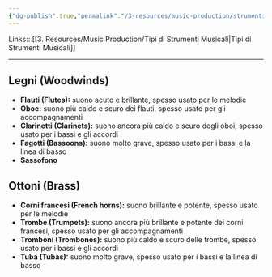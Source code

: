 ```yaml
---
{"dg-publish":true,"permalink":"/3-resources/music-production/strumenti-a-fiato-woodwinds/"}
---
```


Links:: [[3. Resources/Music Production/Tipi di Strumenti Musicali\|Tipi di Strumenti Musicali]]

---

## Legni (Woodwinds)

- **Flauti (Flutes):** suono acuto e brillante, spesso usato per le melodie
- **Oboe:** suono più caldo e scuro dei flauti, spesso usato per gli accompagnamenti
- **Clarinetti (Clarinets):** suono ancora più caldo e scuro degli oboi, spesso usato per i bassi e gli accordi
- **Fagotti (Bassoons):** suono molto grave, spesso usato per i bassi e la linea di basso
- **Sassofono**

## Ottoni (Brass)

- **Corni francesi (French horns):** suono brillante e potente, spesso usato per le melodie
- **Trombe (Trumpets):** suono ancora più brillante e potente dei corni francesi, spesso usato per gli accompagnamenti
- **Tromboni (Trombones):** suono più caldo e scuro delle trombe, spesso usato per i bassi e gli accordi
- **Tuba (Tubas):** suono molto grave, spesso usato per i bassi e la linea di basso


